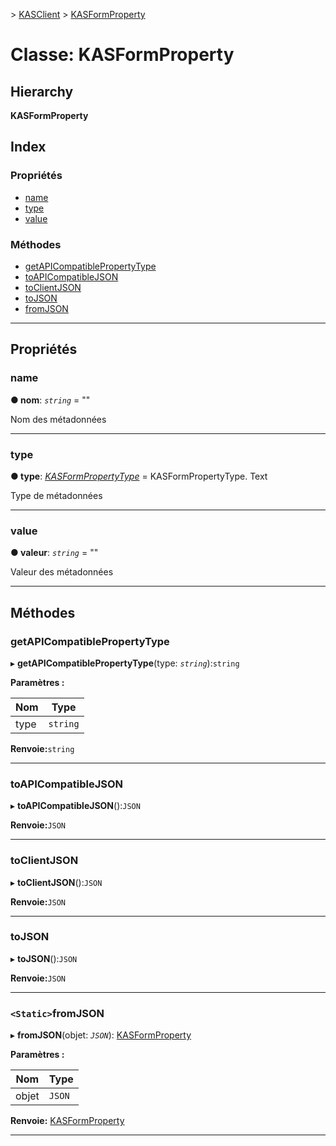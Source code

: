 [](../README.md) > [KASClient](../modules/kasclient.md) > [KASFormProperty](../classes/kasclient.kasformproperty.md)

# <a name="class-kasformproperty"></a>Classe: KASFormProperty

## <a name="hierarchy"></a>Hierarchy

**KASFormProperty**

## <a name="index"></a>Index

### <a name="properties"></a>Propriétés

* [name](kasclient.kasformproperty.md#name)
* [type](kasclient.kasformproperty.md#type)
* [value](kasclient.kasformproperty.md#value)
### <a name="methods"></a>Méthodes

* [getAPICompatiblePropertyType](kasclient.kasformproperty.md#getapicompatiblepropertytype)
* [toAPICompatibleJSON](kasclient.kasformproperty.md#toapicompatiblejson)
* [toClientJSON](kasclient.kasformproperty.md#toclientjson)
* [toJSON](kasclient.kasformproperty.md#tojson)
* [fromJSON](kasclient.kasformproperty.md#fromjson)

---

## <a name="properties"></a>Propriétés

<a id="name"></a>

###  <a name="name"></a>name

**● nom**: *`string`* = ""

Nom des métadonnées

___

<a id="type"></a>

###  <a name="type"></a>type

**● type**: *[KASFormPropertyType](../enums/kasclient.kasformpropertytype.md)* = KASFormPropertyType. Text

Type de métadonnées

___

<a id="value"></a>

###  <a name="value"></a>value

**● valeur**: *`string`* = ""

Valeur des métadonnées

___

## <a name="methods"></a>Méthodes

<a id="getapicompatiblepropertytype"></a>

###  <a name="getapicompatiblepropertytype"></a>getAPICompatiblePropertyType

▸ **getAPICompatiblePropertyType**(type: *`string`*):`string`

**Paramètres :**

| Nom | Type |
| ------ | ------ |
| type | `string` |

**Renvoie:**`string`

___

<a id="toapicompatiblejson"></a>

###  <a name="toapicompatiblejson"></a>toAPICompatibleJSON

▸ **toAPICompatibleJSON**():`JSON`

**Renvoie:**`JSON`

___

<a id="toclientjson"></a>

###  <a name="toclientjson"></a>toClientJSON

▸ **toClientJSON**():`JSON`

**Renvoie:**`JSON`

___

<a id="tojson"></a>

###  <a name="tojson"></a>toJSON

▸ **toJSON**():`JSON`

**Renvoie:**`JSON`

___

<a id="fromjson"></a>

### <a name="static-fromjson"></a>`<Static>`fromJSON

▸ **fromJSON**(objet: *`JSON`*): [KASFormProperty](kasclient.kasformproperty.md)

**Paramètres :**

| Nom | Type |
| ------ | ------ |
| objet | `JSON` |

**Renvoie:** [KASFormProperty](kasclient.kasformproperty.md)

___

